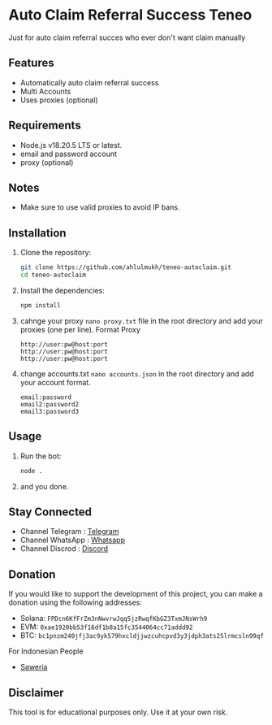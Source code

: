 # Auto Claim Referral Success Teneo

Just for auto claim referral succes who ever don't want claim manually

## Features

- Automatically auto claim referral success
- Multi Accounts
- Uses proxies (optional)

## Requirements

- Node.js v18.20.5 LTS or latest.
- email and password account
- proxy (optional)

## Notes

- Make sure to use valid proxies to avoid IP bans.

## Installation

1. Clone the repository:

   ```sh
   git clone https://github.com/ahlulmukh/teneo-autoclaim.git
   cd teneo-autoclaim
   ```

2. Install the dependencies:

   ```sh
   npm install
   ```

3. cahnge your proxy `nano proxy.txt` file in the root directory and add your proxies (one per line).
   Format Proxy

   ```
   http://user:pw@host:port
   http://user:pw@host:port
   http://user:pw@host:port
   ```

4. change accounts.txt `nano accounts.json` in the root directory and add your account format.

   ```
   email:password
   email2:password2
   email3:password3
   ```

## Usage

1. Run the bot:

   ```sh
   node .
   ```

2. and you done.

## Stay Connected

- Channel Telegram : [Telegram](https://t.me/elpuqus)
- Channel WhatsApp : [Whatsapp](https://whatsapp.com/channel/0029VavBRhGBqbrEF9vxal1R)
- Channel Discrod : [Discord](https://discord.gg/uKM4UCAccY)

## Donation

If you would like to support the development of this project, you can make a donation using the following addresses:

- Solana: `FPDcn6KfFrZm3nNwvrwJqq5jzRwqfKbGZ3TxmJNsWrh9`
- EVM: `0xae1920bb53f16df1b8a15fc3544064cc71addd92`
- BTC: `bc1pnzm240jfj3ac9yk579hxcldjjwzcuhcpvd3y3jdph3ats25lrmcsln99qf`

For Indonesian People

- [Saweria](https://saweria.co/ahlulmukh)

## Disclaimer

This tool is for educational purposes only. Use it at your own risk.
